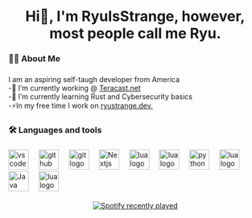### 

<h1 align="center">Hi👋, I'm RyuIsStrange, however, most people call me Ryu. </h1>

###


<h3 align="left">👩‍💻 About Me</h3>

###

<p align="left">
  I am an aspiring self-taugh developer from America
  <br/> 
  -🔭 I’m currently working @ <a href="https://teracast.net">Teracast.net</a>
  <br/> 
  -🌱 I’m currently learning Rust and Cybersecurity basics 
  <br/> 
  -⚡In my free time I work on <a href="https://ryustrange.dev" target="_blank">ryustrange.dev.</a>
</p>

###


<h3 align="left">🛠 Languages and tools</h3>

###

<div align="left">
  <img src="https://cdn.jsdelivr.net/gh/devicons/devicon/icons/vscode/vscode-original.svg" height="40" alt="vscode logo"/> <img width="12" />
  <img src="https://cdn.jsdelivr.net/gh/devicons/devicon/icons/github/github-original.svg" height="40" alt="github logo"/> <img width="12" />
  <img src="https://cdn.jsdelivr.net/gh/devicons/devicon/icons/git/git-original.svg" height="40" alt="git logo"/> <img width="12" />
  <img src="https://cdn.jsdelivr.net/gh/devicons/devicon/icons/nextjs/nextjs-original.svg" height="40" alt="Nextjs logo"/> <img width="12" />
  <img src="https://cdn.jsdelivr.net/gh/devicons/devicon/icons/tailwindcss/tailwindcss-original.svg" height="40" alt="lua logo"/> <img width="12" />
  <img src="https://cdn.jsdelivr.net/gh/devicons/devicon/icons/typescript/typescript-original.svg" height="40" alt="lua logo"/> <img width="12" />
  <img src="https://cdn.jsdelivr.net/gh/devicons/devicon/icons/python/python-original.svg" height="40" alt="python logo"/> <img width="12" />
  <img src="https://cdn.jsdelivr.net/gh/devicons/devicon/icons/lua/lua-original.svg" height="40" alt="lua logo"/> <img width="12" />
  <img src="https://cdn.jsdelivr.net/gh/devicons/devicon/icons/java/java-original.svg" height="40" alt="Java logo"/> <img width="12" />
  <img src="https://cdn.jsdelivr.net/gh/devicons/devicon/icons/rust/rust-original.svg" height="40" alt="lua logo"/> <img width="12" />
</div>

</br>

<div align="center">
    <a href="https://open.spotify.com/user/icebare098">
      <img src="https://spotify-recently-played-readme.vercel.app/api?user=icebare098&count=5&unique=false" alt="Spotify recently played"  />
    </a>
</div>

<!-- <div class="flex">
  <div align="left">
    <img src="https://visitor-badge.laobi.icu/badge?page_id=RyuIsStrange.RyuIsStrange&"  />
  </div>
  
  <div align="left">
    <a href="https://open.spotify.com/user/icebare098">
      <img src="https://spotify-recently-played-readme.vercel.app/api?user=icebare098&count=5&unique=false" alt="Spotify recently played"  />
    </a>
  </div>

  <div align="left">
    <img src="https://github-readme-stats.vercel.app/api?username=RyuIsStrange&hide_title=false&hide_rank=false&show_icons=true&include_all_commits=true&count_private=true&disable_animations=false&theme=dracula&locale=en&hide_border=false&order=1" height="150" alt="stats graph"  />
    <img src="https://github-readme-stats.vercel.app/api/top-langs?username=RyuIsStrange&locale=en&hide_title=false&layout=compact&card_width=320&langs_count=5&theme=dracula&hide_border=false&order=2" height="150" alt="languages graph"  />
  </div>
</div>
-->

<!--
**RyuIsStrange/RyuIsStrange** is a ✨ _special_ ✨ repository because its `README.md` (this file) appears on your GitHub profile.

Here are some ideas to get you started:

- 🔭 I’m currently working on ...
- 🌱 I’m currently learning ...
- 👯 I’m looking to collaborate on ...
- 🤔 I’m looking for help with ...
- 💬 Ask me about ...
- 📫 How to reach me: ...
- 😄 Pronouns: ...
- ⚡ Fun fact: ...
-->
